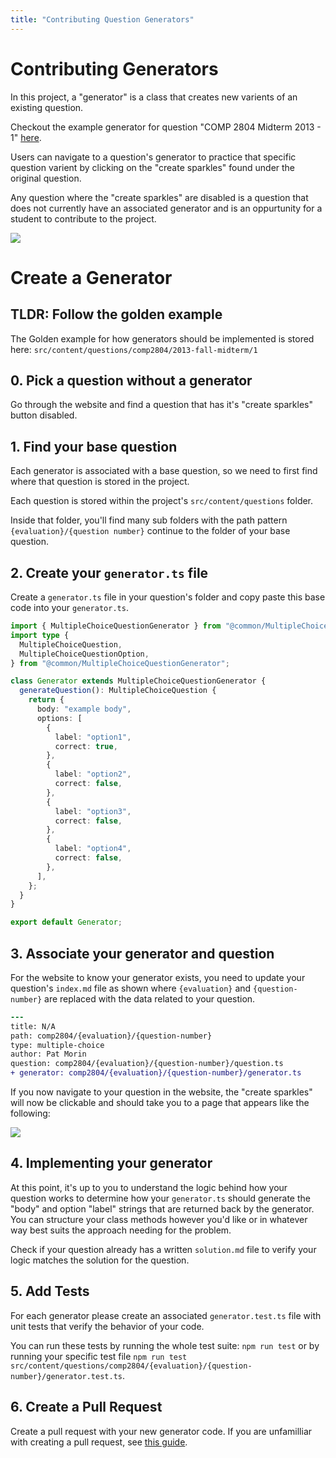 ```yaml
---
title: "Contributing Question Generators"
---
```


# Contributing Generators

In this project, a "generator" is a class that creates new varients of an existing question.

Checkout the example generator for question "COMP 2804 Midterm 2013 - 1" [here](https://questions.carletoncomputerscience.ca/questions/generator/comp2804/2013-fall-midterm/1).

Users can navigate to a question's generator to practice that specific question varient by clicking on the "create sparkles" found under the original question.

Any question where the "create sparkles" are disabled is a question that does not currently have an associated generator and is an oppurtunity for a student to contribute to the project.

<img src="../public/images/docs/generator_example.png"/>

<br/>

# Create a Generator

## TLDR: Follow the golden example

The Golden example for how generators should be implemented is stored here: `src/content/questions/comp2804/2013-fall-midterm/1`

## 0. Pick a question without a generator

Go through the website and find a question that has it's "create sparkles" button disabled.

## 1. Find your base question

Each generator is associated with a base question, so we need to first find where that question is stored in the project.

Each question is stored within the project's `src/content/questions` folder.

Inside that folder, you'll find many sub folders with the path pattern `{evaluation}/{question number}` continue to the folder of your base question.

## 2. Create your `generator.ts` file

Create a `generator.ts` file in your question's folder and copy paste this base code into your `generator.ts`.

```typescript
import { MultipleChoiceQuestionGenerator } from "@common/MultipleChoiceQuestionGenerator";
import type {
  MultipleChoiceQuestion,
  MultipleChoiceQuestionOption,
} from "@common/MultipleChoiceQuestionGenerator";

class Generator extends MultipleChoiceQuestionGenerator {
  generateQuestion(): MultipleChoiceQuestion {
    return {
      body: "example body",
      options: [
        {
          label: "option1",
          correct: true,
        },
        {
          label: "option2",
          correct: false,
        },
        {
          label: "option3",
          correct: false,
        },
        {
          label: "option4",
          correct: false,
        },
      ],
    };
  }
}

export default Generator;
```

## 3. Associate your generator and question

For the website to know your generator exists, you need to update your question's `index.md` file as shown where `{evaluation}` and `{question-number}` are replaced with the data related to your question.

```diff
---
title: N/A
path: comp2804/{evaluation}/{question-number}
type: multiple-choice
author: Pat Morin
question: comp2804/{evaluation}/{question-number}/question.ts
+ generator: comp2804/{evaluation}/{question-number}/generator.ts
```

If you now navigate to your question in the website, the "create sparkles" will now be clickable and should take you to a page that appears like the following:

<img src="../public/images/docs/blank_generator.png"/>

## 4. Implementing your generator

At this point, it's up to you to understand the logic behind how your question works to determine how your `generator.ts` should generate the "body" and option "label" strings that are returned back by the generator. You can structure your class methods however you'd like or in whatever way best suits the approach needing for the problem.

Check if your question already has a written `solution.md` file to verify your logic matches the solution for the question.

## 5. Add Tests

For each generator please create an associated `generator.test.ts` file with unit tests that verify the behavior of your code.

You can run these tests by running the whole test suite: `npm run test` or by running your specific test file `npm run test src/content/questions/comp2804/{evaluation}/{question-number}/generator.test.ts`.

## 6. Create a Pull Request

Create a pull request with your new generator code. If you are unfamilliar with creating a pull request, see [this guide](https://docs.github.com/en/pull-requests/collaborating-with-pull-requests/proposing-changes-to-your-work-with-pull-requests/creating-a-pull-request).